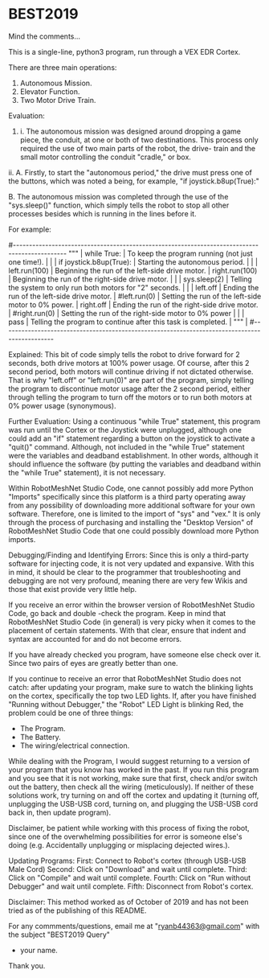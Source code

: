 # BEST2019
Mind the comments...

This is a single-line, python3 program, run through a VEX
EDR Cortex.

There are three main operations:
1. Autonomous Mission.
2. Elevator Function.
3. Two Motor Drive Train.

Evaluation:
1. i. The autonomous mission was designed around dropping a game piece, 
the conduit, at one or both of two destinations.  This process
only required the use of two main parts of the robot, the drive-
train and the small motor controlling the conduit "cradle," or box.

ii. A. Firstly, to start the "autonomous period," the drive must
press one of the buttons, which was noted a being, for example,
"if joystick.b8up(True):"

B. The autonomous mission was completed through the use of the
"sys.sleep()" function, which simply tells the robot to stop all
other processes besides which is running in the lines before it.

For example:

#----------------------------------------------------------------------------------------------
"""                                                                                           |
while True:                 |   To keep the program running (not just one time!).             |
                            |                                                                 |
  if joystick.b8up(True):   |   Starting the autonomous period.                               |
                            |                                                                 |
    left.run(100)           |   Beginning the run of the left-side drive motor.               |
    right.run(100)          |   Beginning the run of the right-side drive motor.              |
                            |                                                                 |
    sys.sleep(2)            |   Telling the system to only run both motors for "2" seconds.   |
                            |                                                                 |
    left.off                |   Ending the run of the left-side drive motor.                  |
    #left.run(0)            |   Setting the run of the left-side motor to 0% power.           |
    right.off               |   Ending the run of the right-side drive motor.                 |
    #right.run(0)           |   Setting the run of the right-side motor to 0% power           |
                            |                                                                 |
    pass                    |   Telling the program to continue after this task is completed. |
"""                                                                                           |
#----------------------------------------------------------------------------------------------

Explained:
  This bit of code simply tells the robot to drive forward for 2 seconds, both drive motors at 
100% power usage.  Of course, after this 2 second period, both motors will continue driving if
not dictated otherwise.  That is why "left.off" or "left.run(0)" are part of the program, simply
telling the program to discontinue motor usage after the 2 second period, either through telling
the program to turn off the motors or to run both motors at 0% power usage (synonymous).



Further Evaluation:
  Using a continuous "while True" statement, this program was run until the Cortex or the Joystick
were unplugged, although one could add an "if" statement regarding a button on the joystick to 
activate a "quit()" command.  Although, not included in the "while True" statement were the variables
and deadband establishment.  In other words, although it should influence the software (by putting
the variables and deadband within the "while True" statement), it is not necessary.  

  Within RobotMeshNet Studio Code, one cannot possibly add more Python "Imports" specifically since 
this platform is a third party operating away from any possibility of downloading more additional
software for your own software.  Therefore, one is limited to the import of "sys" and "vex."  It is 
only through the process of purchasing and installing the "Desktop Version" of RobotMeshNet Studio 
Code that one could possibly download more Python imports.


Debugging/Finding and Identifying Errors:
  Since this is only a third-party software for injecting code, it is not very updated and expansive.
With this in mind, it should be clear to the programmer that troubleshooting and debugging are not
very profound, meaning there are very few Wikis and those that exist provide very little help.


  If you receive an error within the browser version of RobotMeshNet Studio Code, go back and double
-check the program.  Keep in mind that RobotMeshNet Studio Code (in general) is very picky when it
comes to the placement of certain statements.  With that clear, ensure that indent and syntax are
accounted for and do not become errors.  

  If you have already checked you program, have someone else check over it.  Since two pairs of eyes
are greatly better than one.  

  If you continue to receive an error that RobotMeshNet Studio does not catch: after updating your
program, make sure to watch the blinking lights on the cortex, specifically the top two LED lights.
  If, after you have finished "Running without Debugger," the "Robot" LED Light is blinking Red, 
the problem could be one of three things:
 
  - The Program.
  - The Battery.
  - The wiring/electrical connection.
  
  While dealing with the Program, I would suggest returning to a version of your program that you 
know has worked in the past.  If you run this program and you see that it is not working, make sure
that first, check and/or switch out the battery, then check all the wiring (meticulously).  If neither
of these solutions work, try turning on and off the cortex and updating it (turning off, unplugging
the USB-USB cord, turning on, and plugging the USB-USB cord back in, then update program).

  Disclaimer, be patient while working with this process of fixing the robot, since one of the 
overwhelming possibilities for error is someone else's doing (e.g. Accidentally unplugging or 
misplacing dejected wires.).  
  

  


Updating Programs:
  First: Connect to Robot's cortex (through USB-USB Male Cord)
  Second: Click on "Download" and wait until complete.
  Third: Click on "Compile" and wait until complete.
  Fourth: Click on "Run without Debugger" and wait until complete.
  Fifth: Disconnect from Robot's cortex.

Disclaimer:
  This method worked as of October of 2019 and has not been tried as of the publishing of this 
  README.
  
  For any commments/questions, email me at "ryanb44363@gmail.com" with the subject "BEST2019 Query"
  + your name.
  
  Thank you.
